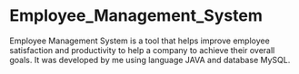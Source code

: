 # Employee_Management_System
Employee Management System is a tool that helps improve employee satisfaction and productivity to help a company to achieve their overall goals. It was developed by me using language JAVA and database MySQL.
